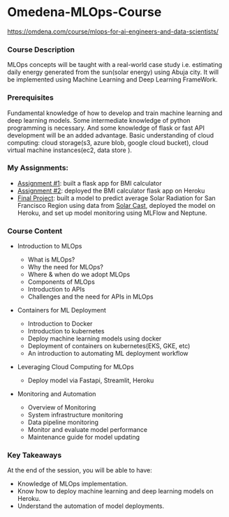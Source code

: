 # Omedena-MLOps-Course
https://omdena.com/course/mlops-for-ai-engineers-and-data-scientists/

### Course Description
MLOps concepts will be taught with a real-world case study i.e. estimating daily energy generated from the sun(solar energy) using Abuja city. It will be implemented using Machine Learning and Deep Learning FrameWork.

### Prerequisites
Fundamental knowledge of how to develop and train machine learning and deep learning models.
Some intermediate knowledge of python programming is necessary. And some knowledge of flask or fast API development will be an added advantage.
Basic understanding of cloud computing: cloud storage(s3, azure blob, google cloud bucket), cloud virtual machine instances(ec2, data store ). 

### My Assignments:
* [Assignment #1](https://github.com/kessiezhang/Omedena-MLOps-Course/tree/master/HW-1-flask-app): built a flask app for BMI calculator
* [Assignment #2](https://github.com/kessiezhang/Omedena-MLOps-Course/tree/master/HW-2-flask-heroku): deployed the BMI calculator flask app on Heroku
* [Final Project](https://github.com/kessiezhang/Omedena-MLOps-Course/tree/master/Final-Solar-Energy-Project): built a model to predict average Solar Radiation for San Francisco Region using data from [Solar Cast](https://solcast.com/), deployed the model on Heroku, and set up model monitoring using MLFlow and Neptune.


### Course Content

- Introduction to MLOps
  - What is MLOps?
  - Why the need for MLOps?
  - Where & when do we adopt MLOps
  - Components of MLOps
  - Introduction to APIs
  - Challenges and the need for APIs in MLOps

- Containers for  ML Deployment
  - Introduction to Docker
  - Introduction to kubernetes
  - Deploy machine learning models using docker
  - Deployment of containers on kubernetes(EKS, GKE, etc)
  - An introduction to automating ML deployment workflow

- Leveraging Cloud Computing for MLOps
  - Deploy model via Fastapi, Streamlit, Heroku

- Monitoring and Automation
  - Overview of Monitoring
  - System infrastructure monitoring
  - Data pipeline monitoring
  - Monitor and evaluate model performance
  - Maintenance guide for model updating

### Key Takeaways
At the end of the session, you will be able to have:
- Knowledge of MLOps implementation. 
- Know how to deploy machine learning and deep learning models on Heroku.
- Understand the automation of model deployments.
